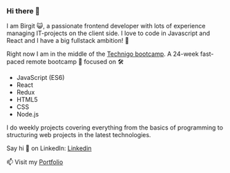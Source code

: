 ### Hi there 👋

I am Birgit :smiley_cat:, a passionate frontend developer with lots of experience managing IT-projects on the client side. I love to code in Javascript and React and I have a big fullstack ambition! :construction_worker:

Right now I am in the middle of the [Technigo bootcamp](https://www.technigo.io/). A 24-week fast-paced remote bootcamp :muscle: focused on 🛠️
- JavaScript (ES6) 
- React 
- Redux
- HTML5
- CSS 
- Node.js 

I do weekly projects covering everything from the basics of programming to structuring web projects in the latest technologies. 

Say hi 👋 on LinkedIn: [Linkedin](https://www.linkedin.com/in/birgit-nehrwein-9b4656194/)

 📫 Visit my [Portfolio](https://www.nehrwein.com/)



<!--
**nehrwein/nehrwein** is a ✨ _special_ ✨ repository because its `README.md` (this file) appears on your GitHub profile.


Here are some ideas to get you started:

- 🔭 I’m currently working on ...
- 🌱 I’m currently learning ...
- 👯 I’m looking to collaborate on ...
- 🤔 I’m looking for help with ...
- 💬 Ask me about ...
- 📫 How to reach me: ...
- 😄 Pronouns: ...
- ⚡ Fun fact: ...
-->
